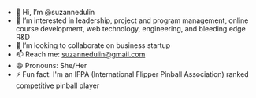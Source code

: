 - 👋 Hi, I’m @suzannedulin
- 👀 I’m interested in leadership, project and program management, online course development, web technology, engineering, and bleeding edge R&D
- 💞️ I’m looking to collaborate on business startup
- 📫 Reach me: suzannedulin@gmail.com
- 😄 Pronouns: She/Her
- ⚡ Fun fact: I'm an IFPA (International Flipper Pinball Association) ranked competitive pinball player

<!---
suzannedulin/suzannedulin is a ✨ special ✨ repository because its `README.md` (this file) appears on your GitHub profile.
You can click the Preview link to take a look at your changes.
--->
